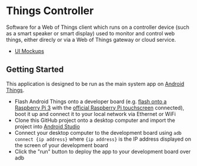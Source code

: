 # Things Controller

Software for a Web of Things client which runs on a controller device (such as a smart speaker or smart display) used to monitor and control web things, either direcly or via a Web of Things gateway or cloud service.

* [UI Mockups](https://docs.google.com/presentation/d/1X5D1ffIOuhH0QTUbik8G-hR8eHhFGsnSBV3Nu7r_ZGA/edit?usp=sharing)

## Getting Started

This application is designed to be run as the main system app on [Android Things](https://developer.android.com/things).

* Flash Android Things onto a developer board (e.g. [flash onto a Raspberry Pi 3](https://developer.android.com/things/hardware/raspberrypi.html) with the [official Raspberry Pi touchscreen](https://www.raspberrypi.org/products/raspberry-pi-touch-display/) connected), boot it up and connect it to your local network via Ethernet or WiFi
* Clone this GitHub project onto a desktop computer and import the project into [Android Studio](https://developer.android.com/studio/index.html)
* Connect your desktop computer to the development board using `adb connect {ip address}` where `{ip address}` is the IP address displayed on the screen of your development board
* Click the "run" button to deploy the app to your development board over adb
